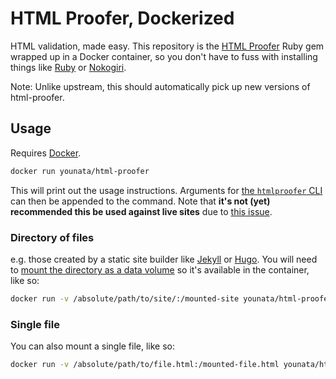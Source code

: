 # HTML Proofer, Dockerized

HTML validation, made easy. This repository is the [HTML Proofer](https://github.com/gjtorikian/html-proofer) Ruby gem wrapped up in a Docker container, so you don't have to fuss with installing things like [Ruby](https://www.ruby-lang.org/) or [Nokogiri](http://www.nokogiri.org/).

Note: Unlike upstream, this should automatically pick up new versions of html-proofer.

## Usage

Requires [Docker](https://www.docker.com/).

```bash
docker run younata/html-proofer
```

This will print out the usage instructions. Arguments for [the `htmlproofer` CLI](https://github.com/gjtorikian/html-proofer#using-on-the-command-line) can then be appended to the command. Note that **it's not (yet) recommended this be used against live sites** due to [this issue](https://github.com/gjtorikian/html-proofer/issues/334).

### Directory of files

e.g. those created by a static site builder like [Jekyll](http://jekyllrb.com/) or [Hugo](https://gohugo.io/). You will need to [mount the directory as a data volume](https://docs.docker.com/storage/volumes/#start-a-container-with-a-volume) so it's available in the container, like so:

```bash
docker run -v /absolute/path/to/site/:/mounted-site younata/html-proofer /mounted-site
```

### Single file

You can also mount a single file, like so:

```bash
docker run -v /absolute/path/to/file.html:/mounted-file.html younata/html-proofer /mounted-file.html
```
